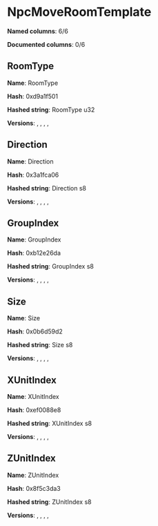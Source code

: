 # NpcMoveRoomTemplate
**Named columns**: 6/6

**Documented columns**: 0/6

## RoomType

**Name**: RoomType

**Hash**: 0xd9a1f501

**Hashed string**: RoomType u32

**Versions**: , , , , 

## Direction

**Name**: Direction

**Hash**: 0x3a1fca06

**Hashed string**: Direction s8

**Versions**: , , , , 

## GroupIndex

**Name**: GroupIndex

**Hash**: 0xb12e26da

**Hashed string**: GroupIndex s8

**Versions**: , , , , 

## Size

**Name**: Size

**Hash**: 0x0b6d59d2

**Hashed string**: Size s8

**Versions**: , , , , 

## XUnitIndex

**Name**: XUnitIndex

**Hash**: 0xef0088e8

**Hashed string**: XUnitIndex s8

**Versions**: , , , , 

## ZUnitIndex

**Name**: ZUnitIndex

**Hash**: 0x8f5c3da3

**Hashed string**: ZUnitIndex s8

**Versions**: , , , , 


